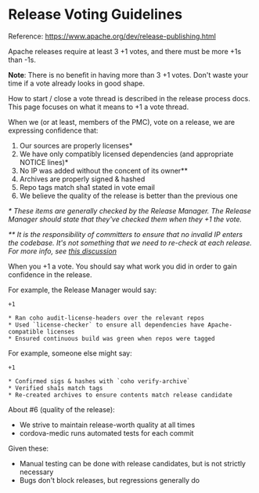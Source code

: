 # Release Voting Guidelines

Reference: https://www.apache.org/dev/release-publishing.html

Apache releases require at least 3 +1 votes, and there must be more +1s than -1s.

**Note**: There is no benefit in having more than 3 +1 votes. Don't waste your time if a vote already looks in good shape.

How to start / close a vote thread is described in the release process docs.
This page focuses on what it means to +1 a vote thread.

When we (or at least, members of the PMC), vote on a release, we
are expressing confidence that:
1. Our sources are properly licenses*
2. We have only compatibly licensed dependencies (and appropriate NOTICE lines)*
3. No IP was added without the concent of its owner**
4. Archives are properly signed & hashed
5. Repo tags match sha1 stated in vote email
6. We believe the quality of the release is better than the previous one

_* These items are generally checked by the Release Manager.
The Release Manager should state that they've checked them when they +1 the vote._

_** It is the responsibility of committers to ensure that no
invalid IP enters the codebase. It's not something that we need to re-check
at each release. For more info, see [this discussion](http://markmail.org/thread/7gqwzrdie46f4qtx)_

When you +1 a vote. You should say what work you did in order to gain confidence in the release.

For example, the Release Manager would say:

    +1

    * Ran coho audit-license-headers over the relevant repos
    * Used `license-checker` to ensure all dependencies have Apache-compatible licenses
    * Ensured continuous build was green when repos were tagged

For example, someone else might say:

    +1

    * Confirmed sigs & hashes with `coho verify-archive`
    * Verified sha1s match tags
    * Re-created archives to ensure contents match release candidate

About #6 (quality of the release):
  - We strive to maintain release-worth quality at all times
  - cordova-medic runs automated tests for each commit

Given these:
  - Manual testing can be done with release candidates, but is not strictly necessary
  - Bugs don't block releases, but regressions generally do

